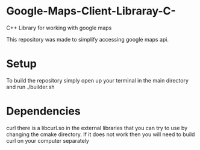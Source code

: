 # Google-Maps-Client-Libraray-C-
C++ Library for working with google maps

This repository was made to simplify accessing google maps api.


# Setup
To build the repository simply open up your terminal in the main directory and run ./builder.sh

# Dependencies
curl
there is a libcurl.so in the external libraries that you can try to use by changing the cmake directory. If it does not work then you will need to build curl on your computer separately

